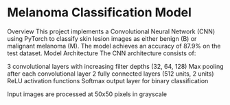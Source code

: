 # Melanoma Classification Model

Overview
This project implements a Convolutional Neural Network (CNN) using PyTorch to classify skin lesion images as either benign (B) or malignant melanoma (M). The model achieves an accuracy of 87.9% on the test dataset.
Model Architecture
The CNN architecture consists of:

3 convolutional layers with increasing filter depths (32, 64, 128)
Max pooling after each convolutional layer
2 fully connected layers (512 units, 2 units)
ReLU activation functions
Softmax output layer for binary classification

Input images are processed at 50x50 pixels in grayscale 
